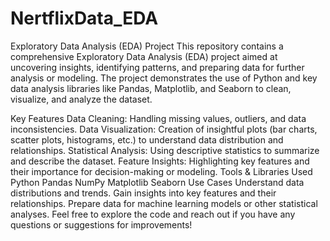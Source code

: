 # NertflixData_EDA
Exploratory Data Analysis (EDA) Project
This repository contains a comprehensive Exploratory Data Analysis (EDA) project aimed at uncovering insights, identifying patterns, and preparing data for further analysis or modeling. The project demonstrates the use of Python and key data analysis libraries like Pandas, Matplotlib, and Seaborn to clean, visualize, and analyze the dataset.

Key Features
Data Cleaning: Handling missing values, outliers, and data inconsistencies.
Data Visualization: Creation of insightful plots (bar charts, scatter plots, histograms, etc.) to understand data distribution and relationships.
Statistical Analysis: Using descriptive statistics to summarize and describe the dataset.
Feature Insights: Highlighting key features and their importance for decision-making or modeling.
Tools & Libraries Used
Python
Pandas
NumPy
Matplotlib
Seaborn
Use Cases
Understand data distributions and trends.
Gain insights into key features and their relationships.
Prepare data for machine learning models or other statistical analyses.
Feel free to explore the code and reach out if you have any questions or suggestions for improvements!

